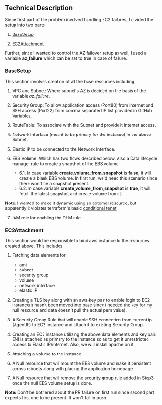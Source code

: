 ## Technical Description

Since first part of the problem involved handling EC2 failures, I divided the setup into two parts 

1. [BaseSetup](#basesetup)

2. [EC2Attachment](#ec2attachment)

Further, since I wanted to control the AZ failover setup as well, I used a variable  **az_failure** which can be set to true in case of failure.

### BaseSetup

This section involves creation of all the base resources including

1. VPC and Subnet: Where subnet's AZ is decided on the basis of the variable *az_failure*.

2. Security Group: To allow application access (Port80) from internet and SSH access (Port22) from comma separated IP list provided in GitHub Variables. 

3. RouteTable: To associate with the Subnet and provide it internet access.

4. Network Interface (meant to be primary for the instance) in the above Subnet.

5. Elastic IP to be connected to the Network Interface.

6. EBS Volume: Which has two flows described below. Also a Data lifecycle manager rule to create a snapshot of the EBS volume  
   - 6.1. In case variable **create_volume_from_snapshot** is **false**, it will create a blank EBS volume. In first run, we'd need this scenario since there won't be a snapshot present. 
   - 6.2. In case variable **create_volume_from_snapshot** is **true**, it will fetch the latest snapshot and create volume from it.

**Note**: I wanted to make it dynamic using an external resource, but apparently it violates terraform's basic [conditional tenet](https://developer.hashicorp.com/terraform/language/modules/develop/composition#conditional-creation-of-objects)

7. IAM role for enabling the DLM rule. 

### EC2Attachment

This section would be responsible to bind aws instance to the resources created above. This includes

1. Fetching data elements for 
    - ami
    - subnet
    - security group
    - volume
    - network interface
    - elastic IP

2. Creating a TLS key along with an aws-key pair to enable login to EC2 instance(It hasn't been moved into base since I needed the key for my null resource and data doesn't pull the actual pem value).

3. A Security Group Rule that will enable SSH connection from current ip (AgentIP) to EC2 instance and attach it to existing Security Group.

4. Creating an EC2 instance utilizing the above data elements and key pair. ENI is attached as primary to the instance so as to get it unrestricted access to Elastic IP/internet. Also, we will install apache on it

5. Attaching a volume to the instance.

6. A Null resource that will mount the EBS volume and make it persistent across reboots along with placing the application homepage. 

7. A Null resource that will remove the security group rule added in Step3 once the null EBS volume setup is done.

**Note:** Don't be bothered about the PR failure on first run since second part expects first one to be present. It won't fail in push.